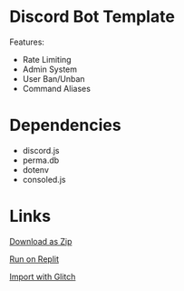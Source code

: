 # Discord Bot Template 
Features:
- Rate Limiting
- Admin System
- User Ban/Unban
- Command Aliases
# Dependencies
- discord.js
- perma.db
- dotenv
- consoled.js
# Links
[Download as Zip](https://github.com/Rednexie/discord-template/archive/refs/heads/main.zip)


[Run on Replit](https://repl.it/github/Rednexie/discord-template)


[Import with Glitch](https://glitch.com/edit/#!/import/git?url=https://github.com/Rednexie/discord-template)
